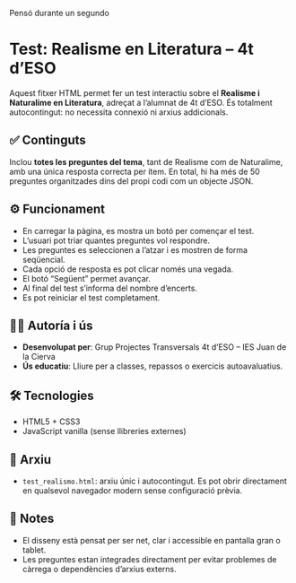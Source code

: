 Pensó durante un segundo


# Test: Realisme en Literatura – 4t d’ESO

Aquest fitxer HTML permet fer un test interactiu sobre el **Realisme i Naturalime en Literatura**, adreçat a l’alumnat de 4t d’ESO. És totalment autocontingut: no necessita connexió ni arxius addicionals.

## ✅ Continguts

Inclou **totes les preguntes del tema**, tant de Realisme com de Naturalime, amb una única resposta correcta per ítem. En total, hi ha més de 50 preguntes organitzades dins del propi codi com un objecte JSON.

## ⚙️ Funcionament

* En carregar la pàgina, es mostra un botó per començar el test.
* L’usuari pot triar quantes preguntes vol respondre.
* Les preguntes es seleccionen a l’atzar i es mostren de forma seqüencial.
* Cada opció de resposta es pot clicar només una vegada.
* El botó “Següent” permet avançar.
* Al final del test s’informa del nombre d’encerts.
* Es pot reiniciar el test completament.

## 👨‍🏫 Autoría i ús

* **Desenvolupat per**: Grup Projectes Transversals 4t d’ESO – IES Juan de la Cierva
* **Ús educatiu**: Lliure per a classes, repassos o exercicis autoavaluatius.

## 🛠 Tecnologies

* HTML5 + CSS3
* JavaScript vanilla (sense llibreries externes)

## 📁 Arxiu

* `test_realismo.html`: arxiu únic i autocontingut. Es pot obrir directament en qualsevol navegador modern sense configuració prèvia.

## 📌 Notes

* El disseny està pensat per ser net, clar i accessible en pantalla gran o tablet.
* Les preguntes estan integrades directament per evitar problemes de càrrega o dependències d’arxius externs.

